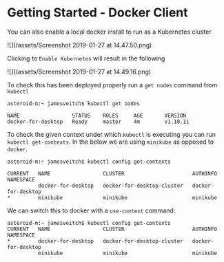 # Getting Started - Docker Client

You can also enable a local docker install to run as a Kubernetes cluster

![](/assets/Screenshot 2019-01-27 at 14.47.50.png)

Clicking to `Enable Kubernetes` will result in the following

![](/assets/Screenshot 2019-01-27 at 14.49.16.png)

To check this has been deployed properly run a `get nodes` command from `kubectl`

```
asteroid-m:~ jamesveitch$ kubectl get nodes

NAME                 STATUS    ROLES     AGE       VERSION
docker-for-desktop   Ready     master    4m        v1.10.11
```

To check the given context under which `kubectl` is executing you can run `kubectl get-contexts`. In the below we are using `minikube` as opposed to `docker`.

```
asteroid-m:~ jamesveitch$ kubectl config get-contexts

CURRENT   NAME                 CLUSTER                      AUTHINFO             NAMESPACE
          docker-for-desktop   docker-for-desktop-cluster   docker-for-desktop   
*         minikube             minikube                     minikube
```

We can switch this to docker with a `use-context` command:

```
asteroid-m:~ jamesveitch$ kubectl config get-contexts
CURRENT   NAME                 CLUSTER                      AUTHINFO             NAMESPACE
*         docker-for-desktop   docker-for-desktop-cluster   docker-for-desktop   
          minikube             minikube                     minikube             
```



